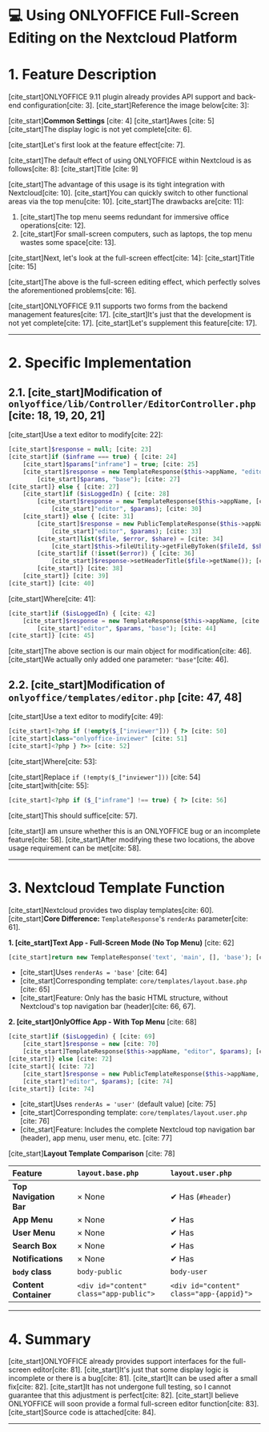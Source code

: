 # 💻 Using ONLYOFFICE Full-Screen Editing on the Nextcloud Platform

# 1\. Feature Description

[cite\_start]ONLYOFFICE 9.11 plugin already provides API support and back-end configuration[cite: 3].
[cite\_start]Reference the image below[cite: 3]:

[cite\_start]**Common Settings** [cite: 4]
[cite\_start]Awes [cite: 5]
[cite\_start]The display logic is not yet complete[cite: 6].

[cite\_start]Let's first look at the feature effect[cite: 7].

[cite\_start]The default effect of using ONLYOFFICE within Nextcloud is as follows[cite: 8]:
[cite\_start]Title [cite: 9]

[cite\_start]The advantage of this usage is its tight integration with Nextcloud[cite: 10]. [cite\_start]You can quickly switch to other functional areas via the top menu[cite: 10].
[cite\_start]The drawbacks are[cite: 11]:

1.  [cite\_start]The top menu seems redundant for immersive office operations[cite: 12].
2.  [cite\_start]For small-screen computers, such as laptops, the top menu wastes some space[cite: 13].

[cite\_start]Next, let's look at the full-screen effect[cite: 14]:
[cite\_start]Title [cite: 15]

[cite\_start]The above is the full-screen editing effect, which perfectly solves the aforementioned problems[cite: 16].

[cite\_start]ONLYOFFICE 9.11 supports two forms from the backend management features[cite: 17]. [cite\_start]It's just that the development is not yet complete[cite: 17].
[cite\_start]Let's supplement this feature[cite: 17].

-----

# 2\. Specific Implementation

## 2.1. [cite\_start]Modification of `onlyoffice/lib/Controller/EditorController.php` [cite: 18, 19, 20, 21]

[cite\_start]Use a text editor to modify[cite: 22]:

```php
[cite_start]$response = null; [cite: 23]
[cite_start]if ($inframe === true) { [cite: 24]
    [cite_start]$params["inframe"] = true; [cite: 25]
    [cite_start]$response = new TemplateResponse($this->appName, "editor", [cite: 26]
        [cite_start]$params, "base"); [cite: 27]
[cite_start]} else { [cite: 27]
    [cite_start]if ($isLoggedIn) { [cite: 28]
        [cite_start]$response = new TemplateResponse($this->appName, [cite: 29]
            [cite_start]"editor", $params); [cite: 30]
    [cite_start]} else { [cite: 31]
        [cite_start]$response = new PublicTemplateResponse($this->appName, [cite: 32]
            [cite_start]"editor", $params); [cite: 33]
        [cite_start]list($file, $error, $share) = [cite: 34]
            [cite_start]$this->fileUtility->getFileByToken($fileId, $shareToken); [cite: 35]
        [cite_start]if (!isset($error)) { [cite: 36]
            [cite_start]$response->setHeaderTitle($file->getName()); [cite: 37]
        [cite_start]} [cite: 38]
    [cite_start]} [cite: 39]
[cite_start]} [cite: 40]
```

[cite\_start]Where[cite: 41]:

```php
[cite_start]if ($isLoggedIn) { [cite: 42]
    [cite_start]$response = new TemplateResponse($this->appName, [cite: 43]
        [cite_start]"editor", $params, "base"); [cite: 44]
[cite_start]} [cite: 45]
```

[cite\_start]The above section is our main object for modification[cite: 46]. [cite\_start]We actually only added one parameter: `"base"`[cite: 46].

## 2.2. [cite\_start]Modification of `onlyoffice/templates/editor.php` [cite: 47, 48]

[cite\_start]Use a text editor to modify[cite: 49]:

```php
[cite_start]<?php if (!empty($_["inviewer"])) { ?> [cite: 50]
[cite_start]class="onlyoffice-inviewer" [cite: 51]
[cite_start]<?php } ?>> [cite: 52]
```

[cite\_start]Where[cite: 53]:

[cite\_start]Replace `if (!empty($_["inviewer"]))` [cite: 54] [cite\_start]with[cite: 55]:

```php
[cite_start]<?php if ($_["inframe"] !== true) { ?> [cite: 56]
```

[cite\_start]This should suffice[cite: 57].

[cite\_start]I am unsure whether this is an ONLYOFFICE bug or an incomplete feature[cite: 58]. [cite\_start]After modifying these two locations, the above usage requirement can be met[cite: 58].

-----

# 3\. Nextcloud Template Function

[cite\_start]Nextcloud provides two display templates[cite: 60].
[cite\_start]**Core Difference:** `TemplateResponse`'s `renderAs` parameter[cite: 61].

**1. [cite\_start]Text App - Full-Screen Mode (No Top Menu)** [cite: 62]

```php
[cite_start]return new TemplateResponse('text', 'main', [], 'base'); [cite: 63]
```

  * [cite\_start]Uses `renderAs = 'base'` [cite: 64]
  * [cite\_start]Corresponding template: `core/templates/layout.base.php` [cite: 65]
  * [cite\_start]Feature: Only has the basic HTML structure, without Nextcloud's top navigation bar (header)[cite: 66, 67].

**2. [cite\_start]OnlyOffice App - With Top Menu** [cite: 68]

```php
[cite_start]if ($isLoggedin) { [cite: 69]
    [cite_start]$response = new [cite: 70]
    [cite_start]TemplateResponse($this->appName, "editor", $params); [cite: 71]
[cite_start]} else [cite: 72]
[cite_start]{ [cite: 72]
    [cite_start]$response = new PublicTemplateResponse($this->appName, [cite: 73]
    [cite_start]"editor", $params); [cite: 74]
[cite_start]} [cite: 74]
```

  * [cite\_start]Uses `renderAs = 'user'` (default value) [cite: 75]
  * [cite\_start]Corresponding template: `core/templates/layout.user.php` [cite: 76]
  * [cite\_start]Feature: Includes the complete Nextcloud top navigation bar (header), app menu, user menu, etc. [cite: 77]

[cite\_start]**Layout Template Comparison** [cite: 78]

| Feature | `layout.base.php` | `layout.user.php` |
| :--- | :--- | :--- |
| **Top Navigation Bar** | × None | ✔ Has (`#header`) |
| **App Menu** | × None | ✔ Has |
| **User Menu** | × None | ✔ Has |
| **Search Box** | × None | ✔ Has |
| **Notifications** | × None | ✔ Has |
| **`body` class** | `body-public` | `body-user` |
| **Content Container** | `<div id="content" class="app-public">` | `<div id="content" class="app-{appid}">` |

-----

# 4\. Summary

[cite\_start]ONLYOFFICE already provides support interfaces for the full-screen editor[cite: 81]. [cite\_start]It's just that some display logic is incomplete or there is a bug[cite: 81]. [cite\_start]It can be used after a small fix[cite: 82]. [cite\_start]It has not undergone full testing, so I cannot guarantee that this adjustment is perfect[cite: 82]. [cite\_start]I believe ONLYOFFICE will soon provide a formal full-screen editor function[cite: 83].
[cite\_start]Source code is attached[cite: 84].

-----

